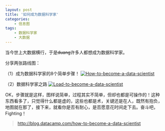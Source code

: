 ```yaml
---
layout: post
title: '如何成为数据科学家'
categories:
    - 信息图
tags:
    - 数据科学家
    - 大数据
---
```


当今世上大数据横行，于是~~duang~~许多人都想成为数据科学家。

分享两张路线图：

（1）成为数据科学家的8个简单步骤！
[![How-to-become-a-data-scientist](http://blog-fungenomics-com.qiniudn.com/st.post.2015-03-22-Fig1.jpg)](http://blog-fungenomics-com.qiniudn.com/st.post.2015-03-22-Fig1.jpg)

（2）数据科学家之路
[![Load-to-become-a-data-scientist](http://blog-fungenomics-com.qiniudn.com/st.post.2015-03-22-Fig2.png)](http://blog-fungenomics-com.qiniudn.com/st.post.2015-03-22-Fig2.png)

OK，步骤就是这样，图样说简单，过程其实不简单，但却也都是可操作的！这种东西看多了，只觉得什么都是虚的，这些也都是术，关键还是在人，既然有抱负，地图就在那了，接下来，就看你是否有耐心，是否愿意花时间走下去。奋斗吧，Fighting！


> <http://blog.datacamp.com/how-to-become-a-data-scientist>